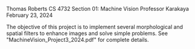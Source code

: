 Thomas Roberts
CS 4732 Section 01: Machine Vision
Professor Karakaya
February 23, 2024

The objective of this project is to implement several morphological and spatial filters to enhance images and solve simple 
problems. See "MachineVision_Project3_2024.pdf" for complete details.
